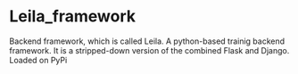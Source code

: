# Leila_framework
Backend framework, which is called Leila. A python-based trainig backend framework. It is a stripped-down version of the combined Flask and Django. Loaded on PyPi
